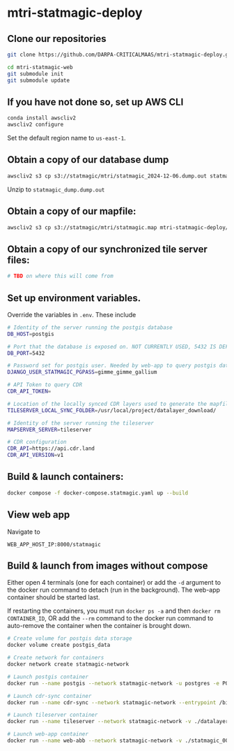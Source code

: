 # mtri-statmagic-deploy

## Clone our repositories

```bash
git clone https://github.com/DARPA-CRITICALMAAS/mtri-statmagic-deploy.git
```

```bash
cd mtri-statmagic-web
git submodule init
git submodule update
```

## If you have not done so, set up AWS CLI
```bash
conda install awscliv2
awscliv2 configure
```

Set the default region name to `us-east-1`. 
## Obtain a copy of our database dump
```bash
awscliv2 s3 cp s3://statmagic/mtri/statmagic_2024-12-06.dump.out statmagic_dump.dump.out
```

Unzip to `statmagic_dump.dump.out`

## Obtain a copy of our mapfile:
```bash
awscliv2 s3 cp s3://statmagic/mtri/statmagic.map mtri-statmagic-deploy/statmagic.map
```

## Obtain a copy of our synchronized tile server files:
```bash
# TBD on where this will come from
```

## Set up environment variables. 
Override the variables in `.env`. These include
```bash
# Identity of the server running the postgis database
DB_HOST=postgis

# Port that the database is exposed on. NOT CURRENTLY USED, 5432 IS DEFAULT
DB_PORT=5432

# Password set for postgis user. Needed by web-app to query postgis database
DJANGO_USER_STATMAGIC_PGPASS=gimme_gimme_gallium

# API Token to query CDR
CDR_API_TOKEN=

# Location of the locally synced CDR layers used to generate the mapfile
TILESERVER_LOCAL_SYNC_FOLDER=/usr/local/project/datalayer_download/

# Identity of the server running the tileserver
MAPSERVER_SERVER=tileserver

# CDR configuration
CDR_API=https://api.cdr.land
CDR_API_VERSION=v1
```

## Build & launch containers:
```bash 
docker compose -f docker-compose.statmagic.yaml up --build 
```

## View web app
Navigate to 
```
WEB_APP_HOST_IP:8000/statmagic
```

## Build & launch from images without compose
Either open 4 terminals (one for each container) or add the `-d` argument to the docker run command to detach (run in the background).
The web-app container should be started last.

If restarting the containers, you must run `docker ps -a` and then `docker rm CONTAINER_ID`, OR add the `--rm` command to the docker run command to auto-remove the container when the container is brought down.
```bash
# Create volume for postgis data storage
docker volume create postgis_data

# Create network for containers
docker network create statmagic-network

# Launch postgis container
docker run --name postgis --network statmagic-network -u postgres -e POSTGRES_USER=postgres -e POSTGRES_PASSWORD=postgres -e POSTGRES_DB=statmagic -e DJANGO_USER_STATMAGIC_PGPASS=$DJANGO_USER_STATMAGIC_PGPASS -v postgis_data:/var/lib/postgresql/data -v ${PWD}/statmagic_dump.dump.out:/tmp/statmagic_dump.dump.out -v ${PWD}/init_scripts:/docker-entrypoint-initdb.d/ --health-cmd CMD-SHELL,pg_isready,-d,statmagic --health-interval 3s --health-retries 30 --health-timeout 3s postgis/postgis:14-3.5

# Launch cdr-sync container
docker run --name cdr-sync --network statmagic-network --entrypoint /bin/bash -v ./datalayer_download:${TILESERVER_LOCAL_SYNC_FOLDER} -v ./statmagic.map:/usr/local/project/statmagic.map --env-file .env mtri-statmagic-deploy-cdr-sync -c "cron -f"

# Launch tileserver container
docker run --name tileserver --network statmagic-network -v ./datalayer_download:/datalayer_download -v ./statmagic.map:/var/www/mapfiles/statmagic.map -v ./symbols.sym:/var/www/mapfiles/symbols.sym -v ./tileserver_000-default.conf:/etc/apache2/sites-available/000-default.conf -p 8081:80 mtri-statmagic-deploy-tileserver

# Launch web-app container 
docker run --name web-abb --network statmagic-network -v ./statmagic_000-default.conf:/etc/apache2/sites-available/000-default.conf -v ./startup.sh:/usr/local/project/startup.sh -v ./datalayer_download:${TILESERVER_LOCAL_SYNC_FOLDER} -v ./statmagic.map:/usr/local/project/statmagic.map -p 8000:80 --env-file .env mtri-statmagic-deploy-web-app server
```